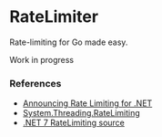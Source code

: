 RateLimiter
===========

Rate-limiting for Go made easy.

Work in progress



### References

* [Announcing Rate Limiting for .NET](https://devblogs.microsoft.com/dotnet/announcing-rate-limiting-for-dotnet/)
* [System.Threading.RateLimiting](https://www.nuget.org/packages/System.Threading.RateLimiting)
* [.NET 7 RateLimiting source](https://github.com/dotnet/runtime/tree/main/src/libraries/System.Threading.RateLimiting/src)